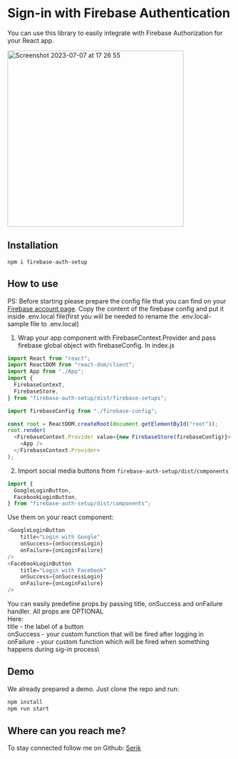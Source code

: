 # Sign-in with Firebase Authentication

You can use this library to easily integrate with Firebase Authorization for your React app.

<img width="395" alt="Screenshot 2023-07-07 at 17 26 55" src="https://github.com/serikshaikamalov/firebase-auth-setup/assets/11631958/d71aa5a2-cba8-467a-9c2c-9027f07bc00d">

## Installation

```
npm i firebase-auth-setup
```

## How to use

PS: Before starting please prepare the config file that you can find on your [Firebase account page](https://console.firebase.google.com/). Copy the content of the firebase config and put it inside .env.local file(first you will be needed to rename the .env.local-sample file to .env.local)

1. Wrap your app component with FirebaseContext.Provider and pass firebase global object with firebaseConfig. In index.js

```js
import React from "react";
import ReactDOM from "react-dom/client";
import App from "./App";
import {
  FirebaseContext,
  FirebaseStore,
} from "firebase-auth-setup/dist/firebase-setups";

import firebaseConfig from "./firebase-config";

const root = ReactDOM.createRoot(document.getElementById("root"));
root.render(
  <FirebaseContext.Provider value={new FirebaseStore(firebaseConfig)}>
    <App />
  </FirebaseContext.Provider>
);
```

2. Import social media buttons from `firebase-auth-setup/dist/components`

```js
import {
  GoogleLoginButton,
  FacebookLoginButton,
} from "firebase-auth-setup/dist/components";
```

Use them on your react component:

```js
<GoogleLoginButton
    title="Login with Google"
    onSuccess={onSuccessLogin}
    onFailure={onLoginFailure}
/>
<FacebookLoginButton
    title="Login with Facebook"
    onSuccess={onSuccessLogin}
    onFailure={onLoginFailure}
/>
```

You can easily predefine props by passing title, onSuccess and onFailure handler. All props are OPTIONAL\
Here:\
title - the label of a button\
onSuccess - your custom function that will be fired after logging in\
onFailure - your custom function which will be fired when something happens during sig-in process\

## Demo

We already prepared a demo. Just clone the repo and run:

```js
npm install
npm run start
```

## Where can you reach me?

To stay connected follow me on Github: [Serik](https://github.com/serikshaikamalov)

